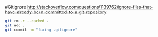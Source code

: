 #Gitignore
http://stackoverflow.com/questions/1139762/ignore-files-that-have-already-been-committed-to-a-git-repository

```sh
git rm -r --cached .
git add .
git commit -m "fixing .gitignore"
```